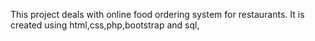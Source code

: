 This project deals with online food ordering system for restaurants. It is created using html,css,php,bootstrap and sql,
